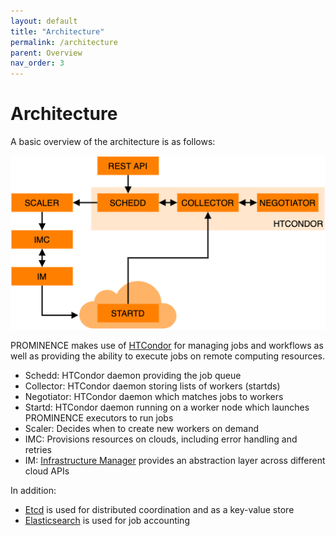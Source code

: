 ```yaml
---
layout: default
title: "Architecture"
permalink: /architecture
parent: Overview
nav_order: 3
---
```

# Architecture

A basic overview of the architecture is as follows:

![Architecture overview](architecture-overview.png)

PROMINENCE makes use of [HTCondor](https://htcondor.org/) for managing jobs and workflows as well as providing the ability to
execute jobs on remote computing resources.
* Schedd: HTCondor daemon providing the job queue
* Collector: HTCondor daemon storing lists of workers (startds)
* Negotiator: HTCondor daemon which matches jobs to workers
* Startd: HTCondor daemon running on a worker node which launches PROMINENCE executors to run jobs
* Scaler: Decides when to create new workers on demand
* IMC: Provisions resources on clouds, including error handling and retries
* IM: [Infrastructure Manager](https://www.grycap.upv.es/im/index.php) provides an abstraction layer across different cloud APIs

In addition:
* [Etcd](https://etcd.io/) is used for distributed coordination and as a key-value store
* [Elasticsearch](https://www.elastic.co/) is used for job accounting
